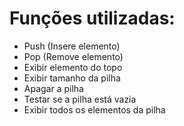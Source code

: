 # Funções utilizadas:

  - Push (Insere elemento)
  - Pop  (Remove elemento)
  - Exibir elemento do topo
  - Exibir tamanho da pilha
  - Apagar a pilha
  - Testar se a pilha está vazia
  - Exibir todos os elementos da pilha
